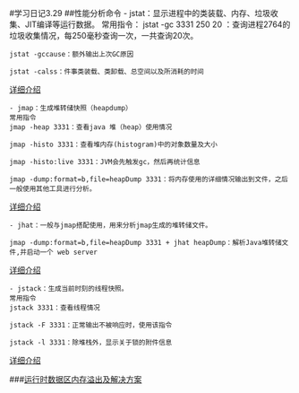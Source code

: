 #学习日记3.29
##性能分析命令
	- jstat：显示进程中的类装载、内存、垃圾收集、JIT编译等运行数据。
	常用指令：
	jstat -gc 3331 250 20 ：查询进程2764的垃圾收集情况，每250毫秒查询一次，一共查询20次。

	jstat -gccause：额外输出上次GC原因

	jstat -calss：件事类装载、类卸载、总空间以及所消耗的时间

[详细介绍](http://www.hollischuang.com/archives/481)

	- jmap：生成堆转储快照（heapdump）
	常用指令
	jmap -heap 3331：查看java 堆（heap）使用情况

	jmap -histo 3331：查看堆内存(histogram)中的对象数量及大小

	jmap -histo:live 3331：JVM会先触发gc，然后再统计信息

	jmap -dump:format=b,file=heapDump 3331：将内存使用的详细情况输出到文件，之后一般使用其他工具进行分析。
	
[详细介绍](http://www.hollischuang.com/archives/303)

	- jhat：一般与jmap搭配使用，用来分析jmap生成的堆转储文件。
	
	jmap -dump:format=b,file=heapDump 3331 + jhat heapDump：解析Java堆转储文件,并启动一个 web server

[详细介绍](http://www.hollischuang.com/archives/1047)

	- jstack：生成当前时刻的线程快照。
	常用指令
	jstack 3331：查看线程情况

	jstack -F 3331：正常输出不被响应时，使用该指令

	jstack -l 3331：除堆栈外，显示关于锁的附件信息

[详细介绍](http://www.hollischuang.com/archives/110)

###[运行时数据区内存溢出及解决方案](https://juejin.im/post/5bcad6fc5188255c8a06312e#heading-0)